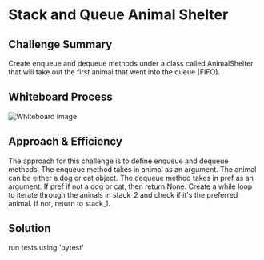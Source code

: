 # Stack and Queue Animal Shelter

## Challenge Summary

Create enqueue and dequeue methods under a class called AnimalShelter that will take out the first animal that went into the queue (FIFO).

## Whiteboard Process

![Whiteboard image](./)

## Approach & Efficiency

The approach for this challenge is to define enqueue and dequeue methods. The enqueue method takes in animal as an argument. The animal can be either a dog or cat object. The dequeue method takes in pref as an argument. If pref if not a dog or cat, then return None. Create a while loop to iterate through the aninals in stack_2 and check if it's the preferred animal. If not, return to stack_1.

## Solution

run tests using 'pytest'
